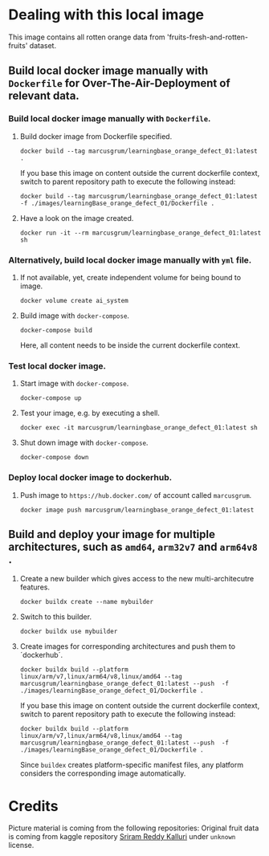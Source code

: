 # Dealing with this local image

This image contains all rotten orange data from 'fruits-fresh-and-rotten-fruits' dataset.

## Build local docker image manually with `Dockerfile` for Over-The-Air-Deployment of relevant data.

### Build local docker image manually with `Dockerfile`.

1. Build docker image from Dockerfile specified.

    ```
    docker build --tag marcusgrum/learningbase_orange_defect_01:latest .
    ```
	
	If you base this image on content outside the current dockerfile context,	
	switch to parent repository path to execute the following instead:
	
	```
	docker build --tag marcusgrum/learningbase_orange_defect_01:latest -f ./images/learningBase_orange_defect_01/Dockerfile .
	```
	
1. Have a look on the image created.    
    
    ```
    docker run -it --rm marcusgrum/learningbase_orange_defect_01:latest sh
    ```

### Alternatively, build local docker image manually with `yml` file.

1. If not available, yet, create independent volume for being bound to image.

    ```
    docker volume create ai_system
    ```
    
1. Build image with `docker-compose`.
    
    ```
    docker-compose build
    ```

	Here, all content needs to be inside the current dockerfile context.	

### Test local docker image.

1. Start image with `docker-compose`.
    
    ```
    docker-compose up
    ```

1. Test your image, e.g. by executing a shell.

    ```
    docker exec -it marcusgrum/learningbase_orange_defect_01:latest sh
    ```
    
1. Shut down image with `docker-compose`.
    
    ```
    docker-compose down
    ```

### Deploy local docker image to dockerhub.
 
1. Push image to `https://hub.docker.com/` of account called `marcusgrum`.
    
    ```
    docker image push marcusgrum/learningbase_orange_defect_01:latest
    ```
    
## Build and deploy your image for multiple architectures, such as `amd64`, `arm32v7` and `arm64v8 `.

1. Create a new builder which gives access to the new multi-architecutre features.

    ```
    docker buildx create --name mybuilder
    ```

1. Switch to this builder.

    ```
    docker buildx use mybuilder
    ```

1. Create images for corresponding architectures and push them to ´dockerhub´.

    ```
    docker buildx build --platform linux/arm/v7,linux/arm64/v8,linux/amd64 --tag marcusgrum/learningbase_orange_defect_01:latest --push  -f ./images/learningBase_orange_defect_01/Dockerfile .
    
    ```
    
    If you base this image on content outside the current dockerfile context,	
	switch to parent repository path to execute the following instead:
	
	```
    docker buildx build --platform linux/arm/v7,linux/arm64/v8,linux/amd64 --tag marcusgrum/learningbase_orange_defect_01:latest --push  -f ./images/learningBase_orange_defect_01/Dockerfile .
    
    ```
    
    Since `buildex` creates platform-specific manifest files, any platform considers the corresponding image automatically.

# Credits

Picture material is coming from the following repositories:
Original fruit data is coming from kaggle repository [Sriram Reddy Kalluri](https://www.kaggle.com/sriramr/fruits-fresh-and-rotten-for-classification) under `unknown` license.
